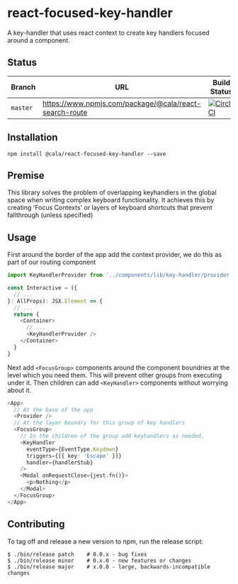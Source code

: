 # react-focused-key-handler

A key-handler that uses react context to create key handlers focused around a component.

## Status

| Branch   | URL                                              | Build Status                                                                                                                                |
| -------- | ------------------------------------------------ | ------------------------------------------------------------------------------------------------------------------------------------------- |
| `master` | https://www.npmjs.com/package/@cala/react-search-route | [![CircleCI](https://circleci.com/gh/ca-la/react-portal/tree/master.svg?style=svg)](https://circleci.com/gh/ca-la/react-search-route/tree/master) |

## Installation

`npm install @cala/react-focused-key-handler --save`

## Premise

This library solves the problem of overlapping keyhandlers in the global space when writing
complex keyboard functionality. It achieves this by creating 'Focus Contexts' or layers of keyboard
shortcuts that prevent fallthrough (unless specified)

## Usage

First around the border of the app add the context provider, we do this as part of our routing
component

```ts
import KeyHandlerProvider from '../components/lib/key-handler/provider';

const Interactive = ({
  // ...
}: AllProps): JSX.Element => {
  // ...
  return {
    <Container>
      // ...
      <KeyHandlerProvider />
    </Container>
  }
}
```

Next add `<FocusGroup>` components around the component boundries at the level which you need
them. This will prevent other groups from executing under it. Then children can add `<KeyHandler>` components without worrying about it.

```ts
<App>
  // At the base of the app
  <Provider />
  // At the layer boundry for this group of key handlers
  <FocusGroup>
    // In the children of the group add keyhandlers as needed.
    <KeyHandler
      eventType={EventType.Keydown}
      triggers={[{ key: 'Escape' }]}
      handler={handlerStub}
    />
    <Modal onRequestClose={jest.fn()}>
      <p>Nothing</p>
    </Modal>
  </FocusGroup>
</App>
```

## Contributing

To tag off and release a new version to npm, run the release script:

```
$ ./bin/release patch    # 0.0.x - bug fixes
$ ./bin/release minor    # 0.x.0 - new features or changes
$ ./bin/release major    # x.0.0 - large, backwards-incompatible changes
```
